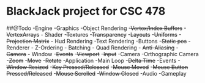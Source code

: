 # BlackJack project for CSC 478

##@Todo
-Engine
	-Graphics
		-Object Rendering
			-~~Vertex/Index Buffers~~
			-~~VertexArrays~~
			- Shader
				-~~Textures~~
				-~~Transparency~~
				-~~Layouts~~
				-~~Uniforms~~
				-~~Projection Matrix~~
		- Hud Rendering
			-Text Rendering
			-Buttons
			-~~Static pos~~
		- Renderer
			- Z-Ordering
			- Batching
			- Quad Rendering
			- ~~Anti-Aliasing~~
			- ~~Camera~~
		- Window
			-~~Events~~
			-~~Viewport~~
			-~~Input~~
		-Camera
			-Orthographic Camera
				-~~Zoom~~
				-~~Move~~
				-~~Rotate~~
	-Application
		-Main Loop
			-~~Delta Time~~
		-Events
			-~~Window Resized~~
			-~~Key Pressed/Released~~
			-~~Mouse Moved~~
			-~~Mouse Button Pressed/Released~~
			-~~Mouse Scrolled~~
			-~~Window Closed~~
-Audio
-Gameplay
	

